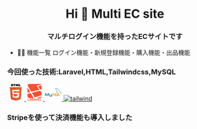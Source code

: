 
<h1 align="center">Hi 👋 Multi EC site</h1>
<h3 align="center">マルチログイン機能を持ったECサイトです</h3>

- 👨‍💻 機能一覧 ログイン機能・新規登録機能・購入機能・出品機能


<p align="left">
</p>

<h3 align="left">今回使った技術:Laravel,HTML,Tailwindcss,MySQL</h3>
<p align="left"> <a href="https://www.w3.org/html/" target="_blank" rel="noreferrer"> <img src="https://raw.githubusercontent.com/devicons/devicon/master/icons/html5/html5-original-wordmark.svg" alt="html5" width="40" height="40"/> </a> <a href="https://laravel.com/" target="_blank" rel="noreferrer"> <img src="https://raw.githubusercontent.com/devicons/devicon/master/icons/laravel/laravel-plain-wordmark.svg" alt="laravel" width="40" height="40"/> </a> <a href="https://www.mysql.com/" target="_blank" rel="noreferrer"> <img src="https://raw.githubusercontent.com/devicons/devicon/master/icons/mysql/mysql-original-wordmark.svg" alt="mysql" width="40" height="40"/> </a> <a href="https://tailwindcss.com/" target="_blank" rel="noreferrer"> <img src="https://www.vectorlogo.zone/logos/tailwindcss/tailwindcss-icon.svg" alt="tailwind" width="40" height="40"/> </a> </p>
<h3>Stripeを使って決済機能も導入しました</h3>
